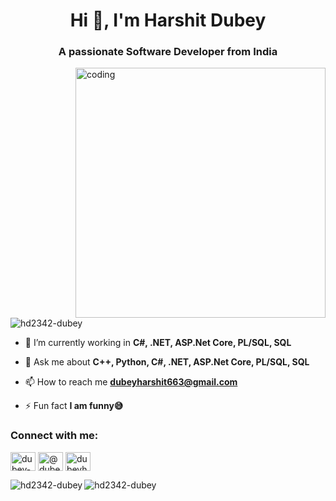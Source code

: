 <h1 align="center">Hi 👋, I'm Harshit Dubey</h1>
<h3 align="center">A passionate Software Developer from India</h3>
<img align="right" alt="coding" width="400"
    src="https://user-images.githubusercontent.com/55389276/140866485-8fb1c876-9a8f-4d6a-98dc-08c4981eaf70.gif" <p
    align="left"> <img
    src="https://komarev.com/ghpvc/?username=hd2342-dubey&label=Profile%20views&color=0e75b6&style=flat"
    alt="hd2342-dubey" /> </p>

- 🌱 I’m currently working in **C#, .NET, ASP.Net Core, PL/SQL, SQL**

- 💬 Ask me about **C++, Python, C#, .NET, ASP.Net Core, PL/SQL, SQL**

- 📫 How to reach me **dubeyharshit663@gmail.com**

- ⚡ Fun fact **I am funny😅**

<h3 align="left">Connect with me:</h3>
<p align="left">
    <a href="https://linkedin.com/in/dubey-harshit-7nov" target="blank"><img align="center"
            src="https://raw.githubusercontent.com/rahuldkjain/github-profile-readme-generator/master/src/images/icons/Social/linked-in-alt.svg"
            alt="dubey-harshit-7nov" height="30" width="40" /></a>
    <a href="https://www.hackerrank.com/@dubeyharshit746" target="blank"><img align="center"
            src="https://raw.githubusercontent.com/rahuldkjain/github-profile-readme-generator/master/src/images/icons/Social/hackerrank.svg"
            alt="@dubeyharshit746" height="30" width="40" /></a>
    <a href="https://www.leetcode.com/dubeyharshit07" target="blank"><img align="center"
            src="https://raw.githubusercontent.com/rahuldkjain/github-profile-readme-generator/master/src/images/icons/Social/leet-code.svg"
            alt="dubeyharshit07" height="30" width="40" /></a>
</p>

<p><img align="left"
        src="https://github-readme-stats.vercel.app/api/top-langs?username=hd2342-dubey&show_icons=true&locale=en&layout=compact"
        alt="hd2342-dubey" /></p>

<p><img align="center" src="https://github-readme-streak-stats.herokuapp.com/?user=hd2342-dubey&" alt="hd2342-dubey" />
</p>
